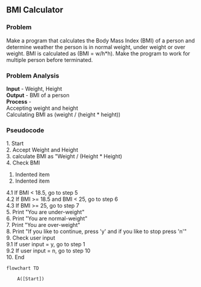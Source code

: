 <h2>BMI Calculator</h2>
<h3>Problem</h3>
Make a program that calculates the Body Mass Index (BMI) of a person and determine weather the person is
in normal weight, under weight or over weight. BMI is calculated as (BMI = w/h*h). Make the program to
work for multiple person before terminated.

<h3>Problem Analysis</h3>
<strong>Input</strong> - Weight, Height <br>
<strong>Output</strong> - BMI of a person<br>
<strong>Process</strong> - <br>
Accepting weight and height <br>
Calculating BMI as (weight / (height * height))

<h3>Pseudocode</h3>
1. Start <br>
2. Accept Weight and Height <br>
3. calculate BMI as "Weight / (Height * Height) <br>
4. Check BMI <br>
<ol>
      <li>Indented item</li>
      <li>Indented item</li>
    </ol>
    4.1 If BMI < 18.5, go to step 5 <br>
    4.2 If BMI >= 18.5 and BMI < 25, go to step 6 <br>
    4.3 If BMI >= 25, go to step 7 <br>
5. Print "You are under-weight" <br>
6. Print "You are normal-weight" <br>
7. Print "You are over-weight" <br>
8. Print "If you like to continue, press 'y' and if you like to stop press 'n'" <br>
9. Check user input <br>
    9.1 If user input = y, go to step 1 <br>
    9.2 If user input = n, go to step 10 <br>
10. End <br>




```mermaid
flowchart TD

    A([Start])


```
